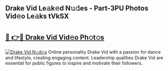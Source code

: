 ## Drake Vid Le𝚊k𝚎d N𝚞𝚍es - Part-3PU Photos Vid𝚎o Le𝚊ks tVkSX

# <h2><a href="http://fbf9oo7.evod.top/?m=Drake+Vid">🔗 👉🔴 Drake Vid Vid𝚎o Ph𝚘t𝚘s</a></h2>

[![Drake Vid N𝚞d𝚎s](https://i.imgur.com/8V9OHl7.gif)](http://fbf9oo7.evod.top/?m=Drake+Vid)
Online personality Drake Vid with a passion for dance and lifestyle, creating engaging content. Leadership qualities Drake Vid are essential for public figures to inspire and motivate their followers. 

